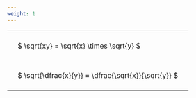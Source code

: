```yaml
---
weight: 1
---
```


<style type="text/css">
#T_565f4 th.col_heading {
  text-align: left;
  font-size: 1em;
}
#T_565f4 td {
  text-align: left;
  font-size: 1em;
  padding: 1.5em;
}
</style>
<table id="T_565f4">
  <thead>
  </thead>
  <tbody>
    <tr>
      <td id="T_565f4_row0_col0" class="data row0 col0" >$ \sqrt{xy} = \sqrt{x} \times \sqrt{y} $</td>
    </tr>
    <tr>
      <td id="T_565f4_row1_col0" class="data row1 col0" >$ \sqrt{\dfrac{x}{y}} = \dfrac{\sqrt{x}}{\sqrt{y}} $</td>
    </tr>
  </tbody>
</table>

